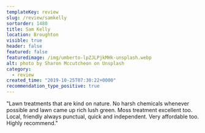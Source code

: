```yaml
---
templateKey: review
slug: /review/samkelly
sortorder: 1480
title: Sam Kelly
location: Broughton
visible: true
header: false
featured: false
featuredimage: /img/umberto-lpZJLPjkMHk-unsplash.webp
alt: photo by Sharon Mccutcheon on Unsplash
category:
  - review
created_time: "2019-10-25T07:30:22+0000"
recommendation_type_positive: true
---
```

"Lawn treatments that are kind on nature. No harsh chemicals whenever possible and lawn came up rich lush green. Moss treatment excellent too. Local, friendly always punctual, quick and independent. Very affordable too. Highly recommend."